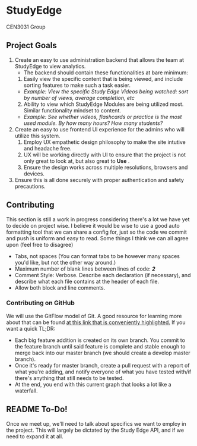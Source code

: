 # StudyEdge
CEN3031 Group 

## Project Goals
1. Create an easy to use administration backend that allows the team at StudyEdge to view analytics.
	* The backend should contain these functionalities at bare minimum:
	1. Easily view the specific content that is being viewed, and include sorting features to make such a task easier. 
	* *Example: View the specific Study Edge Videos being watched: sort by number of views, average completion, etc* 
	2. Ability to view which StudyEdge Modules are being utilized most. Similar functionality mindset to content. 
	* *Example: See whether videos, flashcards or practice is the most used module. By how many hours? How many students?*
1. Create an easy to use frontend UI experience for the admins who will utilize this system. 
	1. Employ UX empathetic design philosophy to make the site intutive and headache free. 
	1. UX will be working directly with UI to ensure that the project is not only great to look at, 
	but also great to **Use** . 
	1. Ensure the design works across multiple resolutions, browsers and devices. 
1. Ensure this is all done securely with proper authentication and safety precautions. 

## Contributing 
This section is still a work in progress considering there's a lot we have yet to decide on project wise. 
I believe it would be wise to use a good auto formatting tool that we can share a config for, just so the code
we commit and push is uniform and easy to read. Some things I think we can all agree upon (feel free to disagree)

* Tabs, not spaces (You can format tabs to be however many spaces you'd like, but not the other way around.) 
* Maximum number of blank lines between lines of code: ***2*** 
* Comment Style: Verbose. Describe each declaration (if necessary), and describe what each file contains at the header of each file. 
* Allow both block and line comments. 

### Contributing on GitHub
We will use the GitFlow model of Git. A good resource for learning more about that can be found [at this link that is conveniently highlighted.](https://www.atlassian.com/git/tutorials/comparing-workflows/gitflow-workflow)
If you want a quick TL;DR: 
* Each big feature addition is created on its own branch. You commit to the feature branch until said feature is complete and stable enough to merge back into our master branch (we should create a develop master branch). 
* Once it's ready for master branch, create a pull request with a report of what you're adding, and notify everyone of what you have tested with/if there's anything that still needs to be tested. 
* At the end, you end with this current graph that looks a lot like a waterfall. 

## README To-Do! 
Once we meet up, we'll need to talk about specifics we want to employ in the project. This will largely be dictated by the Study Edge API, and if we need to expand it at all. 
